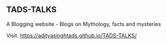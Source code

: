 ## TADS-TALKS
A Blogging website - Blogs on Mythology, facts and mysteries 

Visit: https://adityasinghtads.github.io/TADS-TALKS/
